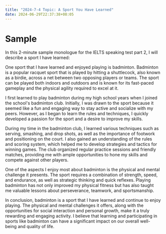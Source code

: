 ```yaml
---
title: "2024-7-4 Topic: A Sport You Have Learned"
date: 2024-06-29T22:37:38+08:05
---
```


# Sample
In this 2-minute sample monologue for the IELTS speaking test part 2, I will describe a sport I have learned:

One sport that I have learned and enjoyed playing is badminton. Badminton is a popular racquet sport that is played by hitting a shuttlecock, also known as a birdie, across a net between two opposing players or teams. The sport can be played both indoors and outdoors and is known for its fast-paced gameplay and the physical agility required to excel at it.

I first learned to play badminton during my high school years when I joined the school's badminton club. Initially, I was drawn to the sport because it seemed like a fun and engaging way to stay active and socialize with my peers. However, as I began to learn the rules and techniques, I quickly developed a passion for the sport and a desire to improve my skills.

During my time in the badminton club, I learned various techniques such as serving, smashing, and drop shots, as well as the importance of footwork and positioning on the court. I also gained an understanding of the rules and scoring system, which helped me to develop strategies and tactics for winning games. The club organized regular practice sessions and friendly matches, providing me with ample opportunities to hone my skills and compete against other players.

One of the aspects I enjoy most about badminton is the physical and mental challenge it presents. The sport requires a combination of strength, speed, and endurance, as well as strategic thinking and quick reflexes. Playing badminton has not only improved my physical fitness but has also taught me valuable lessons about perseverance, teamwork, and sportsmanship.

In conclusion, badminton is a sport that I have learned and continue to enjoy playing. The physical and mental challenges it offers, along with the opportunities for social interaction and personal growth, make it a truly rewarding and engaging activity. I believe that learning and participating in sports like badminton can have a significant impact on our overall well-being and quality of life.
